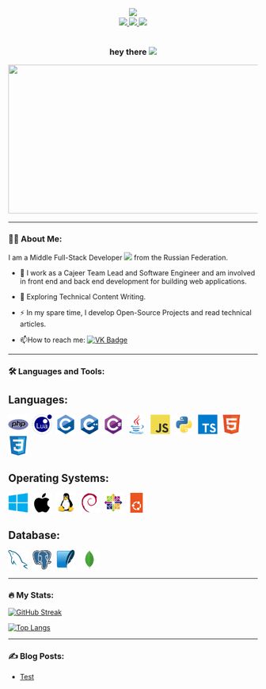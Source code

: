 <div id="header" align="center">
  <img src="https://media.giphy.com/media/BemKqR9RDK4V2/giphy.gif" width="345"/>
  <div id="badges">
    <a href="https://vk.com/theskif4er">
      <img src="https://img.shields.io/badge/VKontakte-blue?style=for-the-badge&logo=vk&logoColor=white"/>
    </a>
    <a href="https://www.youtube.com/skif4er">
      <img src="https://img.shields.io/badge/YouTube-red?style=for-the-badge&logo=youtube&logoColor=white"/>
    </a>
    <a href="https://cajeer.ru/user/skif4er">
      <img src="https://img.shields.io/badge/CajeerTeam-black?style=for-the-badge&logo=cajeer&logoColor=white"/>
    </a>
  </div>
  <img src="https://komarev.com/ghpvc/?username=your-github-TheSkiF4er&style=flat-square&color=blue" alt=""/>
  
  ### hey there <img src="https://media.giphy.com/media/hvRJCLFzcasrR4ia7z/giphy.gif" width="30px"/>
</div>
<div align="center">
  <img src="https://media.giphy.com/media/3oKIPnAiaMCws8nOsE/giphy.gif" width="600" height="300"/>
</div>

---

### :man_technologist: About Me:

I am a Middle Full-Stack Developer <img src="https://media.giphy.com/media/WUlplcMpOCEmTGBtBW/giphy.gif" width="30"> from the Russian Federation.

- :telescope: I work as a Cajeer Team Lead and Software Engineer and am involved in front end and back end development for building web applications.

- :seedling: Exploring Technical Content Writing.

- :zap: In my spare time, I develop Open-Source Projects and read technical articles.

- :mailbox:How to reach me: [![VK Badge](https://img.shields.io/badge/-SkiF4er-blue?style=flat&logo=vk&logoColor=white)](https://vk.com/theskif4er)

---

### :hammer_and_wrench: Languages and Tools:

## Languages:

<div>
  <img src="https://github.com/devicons/devicon/blob/master/icons/php/php-original.svg" width="40" height="40"/>&nbsp;
  <img src="https://github.com/devicons/devicon/blob/master/icons/lua/lua-original.svg" width="40" height="40"/>&nbsp;
  <img src="https://github.com/devicons/devicon/blob/master/icons/c/c-original.svg" width="40" height="40"/>&nbsp;
  <img src="https://github.com/devicons/devicon/blob/master/icons/cplusplus/cplusplus-original.svg" width="40" height="40"/>&nbsp;
  <img src="https://github.com/devicons/devicon/blob/master/icons/csharp/csharp-original.svg" width="40" height="40"/>&nbsp;
  <img src="https://github.com/devicons/devicon/blob/master/icons/java/java-original.svg" width="40" height="40"/>&nbsp;
  <img src="https://github.com/devicons/devicon/blob/master/icons/javascript/javascript-original.svg" width="40" height="40"/>&nbsp;
  <img src="https://github.com/devicons/devicon/blob/master/icons/python/python-original.svg" width="40" height="40"/>&nbsp;
  <img src="https://github.com/devicons/devicon/blob/master/icons/typescript/typescript-original.svg" width="40" height="40"/>&nbsp;
  <img src="https://github.com/devicons/devicon/blob/master/icons/html5/html5-original.svg" width="40" height="40"/>&nbsp;
  <img src="https://github.com/devicons/devicon/blob/master/icons/css3/css3-original.svg" width="40" height="40"/>&nbsp;
</div>

## Operating Systems:

<div>
  <img src="https://github.com/devicons/devicon/blob/master/icons/windows8/windows8-original.svg" width="40" height="40"/>&nbsp;
  <img src="https://github.com/devicons/devicon/blob/master/icons/apple/apple-original.svg" width="40" height="40"/>&nbsp;
  <img src="https://github.com/devicons/devicon/blob/master/icons/linux/linux-original.svg" width="40" height="40"/>&nbsp;
  <img src="https://github.com/devicons/devicon/blob/master/icons/debian/debian-original.svg" width="40" height="40"/>&nbsp;
  <img src="https://github.com/devicons/devicon/blob/master/icons/centos/centos-original.svg" width="40" height="40"/>&nbsp;
  <img src="https://github.com/devicons/devicon/blob/master/icons/ubuntu/ubuntu-plain.svg" width="40" height="40"/>&nbsp;
</div>

## Database:

<div>
  <img src="https://github.com/devicons/devicon/blob/master/icons/mysql/mysql-original.svg" width="40" height="40"/>&nbsp;
  <img src="https://github.com/devicons/devicon/blob/master/icons/postgresql/postgresql-original.svg" width="40" height="40"/>&nbsp;
  <img src="https://github.com/devicons/devicon/blob/master/icons/sqlite/sqlite-original.svg" width="40" height="40"/>&nbsp;
  <img src="https://github.com/devicons/devicon/blob/master/icons/mongodb/mongodb-original.svg" width="40" height="40"/>&nbsp;
</div>

---

### :fire: My Stats:
[![GitHub Streak](http://github-readme-streak-stats.herokuapp.com?user=TheSkiF4er&theme=dark&background=000000)](https://git.io/streak-stats)

[![Top Langs](https://github-readme-stats.vercel.app/api/top-langs/?username=TheSkiF4er&layout=compact&theme=vision-friendly-dark)](https://github.com/anuraghazra/github-readme-stats)

---

### :writing_hand: Blog Posts:

<!-- BLOG-POST-LIST:START -->
- [Test](https://dev.to/theskif4er/test-3lme)
<!-- BLOG-POST-LIST:END -->
